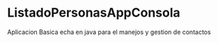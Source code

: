 # ListadoPersonasAppConsola

Aplicacion Basica echa en java para el manejos y gestion de contactos 
